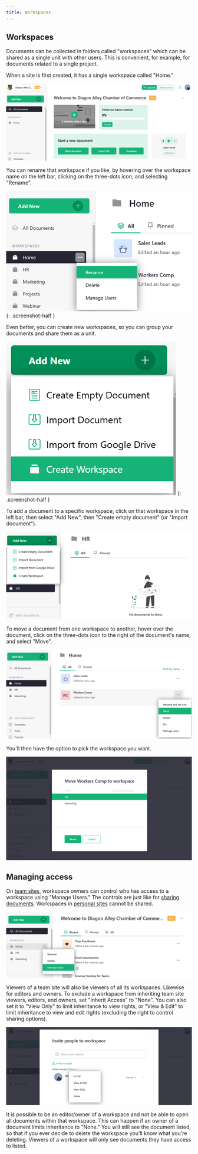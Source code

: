 ```yaml
---
title: Workspaces
---
```


Workspaces
-------------------------------

Documents can be collected in folders
called "workspaces" which can be shared as a single unit with other users.
This is convenient, for example, for documents related to a single project.

When a site is first created, it has a single workspace called "Home."

![team-sharing-team-site](images/team-sharing/team-sharing-team-site.png)

You can rename that workspace if you like, by hovering over
the workspace name on the left bar, clicking on the three-dots icon,
and selecting "Rename".

*![workspaces-rename](images/workspaces/workspaces-rename.png)*
{: .screenshot-half }

Even better, you can create new workspaces, so you can group
your documents and share them as a unit.

*![workspaces-create](images/workspaces/workspaces-create.png)*
{: .screenshot-half }

To add a document to a specific workspace, click on that workspace in
the left bar, then select "Add New", then "Create empty document"
(or "Import document").

*![workspaces-add-document](images/workspaces/workspaces-add-document.png)*

To move a document from one workspace to another, hover over the document,
click on the three-dots icon to the right of the document's name, and
select "Move".

![workspaces-move-document](images/workspaces/workspaces-move-document.png)

You'll then have the option to pick the workspace you want.

![workspaces-move-dialog](images/workspaces/workspaces-move-dialog.png)

## Managing access

On [team sites](teams.md), workspace owners can control who has access to a workspace using "Manage Users."
The controls are just like for [sharing documents](sharing.md). Workspaces in [personal sites](teams.md#understanding-personal-sites) cannot be shared.

![workspaces-manage-users](images/workspaces/workspaces-manage-users.png)

Viewers of a team site will also be viewers of all its workspaces.
Likewise for editors and owners.  To exclude a workspace from
inheriting team site viewers, editors, and owners, set "Inherit Access"
to "None".  You can also set it to "View Only" to limit inheritance to
view rights, or "View & Edit" to limit inheritance to view and edit rights
(excluding the right to control sharing options).

![workspaces-inherit-access](images/workspaces/workspaces-inherit-access.png)

It is possible to be an editor/owner of a workspace and not be able to
open all documents within that workspace.  This can happen if an owner
of a document limits inheritance to "None."  You will still see the
document listed, so that if you ever decide to delete the workspace
you'll know what you're deleting.  Viewers of a workspace will only
see documents they have access to listed.

